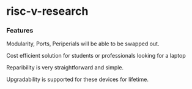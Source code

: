# risc-v-research




### Features
Modularity, Ports, Periperials will be able to be swapped out. 

Cost efficient solution for students or professionals looking for a laptop 

Reparibility is very straightforward and simple. 

Upgradability is supported for these devices for lifetime.
